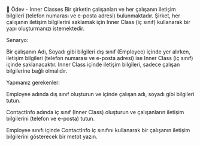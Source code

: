 📂 Ödev - Inner Classes
Bir şirketin çalışanları ve her çalışanın iletişim bilgileri (telefon numarası ve e-posta adresi) bulunmaktadır. Şirket, her çalışanın iletişim bilgilerini saklamak için Inner Class (iç sınıf) kullanarak bir yapı oluşturmanızı istemektedir.

Senaryo:

Bir çalışanın Adı, Soyadı gibi bilgileri dış sınıf (Employee) içinde yer alırken, iletişim bilgileri (telefon numarası ve e-posta adresi) ise Inner Class (iç sınıf) içinde saklanacaktır. Inner Class içinde iletişim bilgileri, sadece çalışan bilgilerine bağlı olmalıdır.

Yapmanız gerekenler:

Employee adında dış sınıf oluşturun ve içinde çalışan adı, soyadı gibi bilgileri tutun.

ContactInfo adında iç sınıf (Inner Class) oluşturun ve çalışanların iletişim bilgilerini (telefon ve e-posta) tutun.

Employee sınıfı içinde ContactInfo iç sınıfını kullanarak bir çalışanın iletişim bilgilerini gösterecek bir metot yazın.